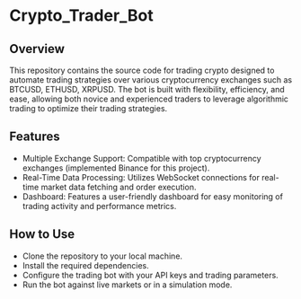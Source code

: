# Crypto_Trader_Bot

## Overview

This repository contains the source code for trading crypto designed to automate trading strategies over various cryptocurrency exchanges such as BTCUSD, ETHUSD, XRPUSD. The bot is built with flexibility, efficiency, and ease, allowing both novice and experienced traders to leverage algorithmic trading to optimize their trading strategies.

## Features

- Multiple Exchange Support: Compatible with top cryptocurrency exchanges (implemented Binance for this project).
- Real-Time Data Processing: Utilizes WebSocket connections for real-time market data fetching and order execution.
- Dashboard: Features a user-friendly dashboard for easy monitoring of trading activity and performance metrics.

## How to Use
- Clone the repository to your local machine.
- Install the required dependencies.
- Configure the trading bot with your API keys and trading parameters.
- Run the bot against live markets or in a simulation mode.
